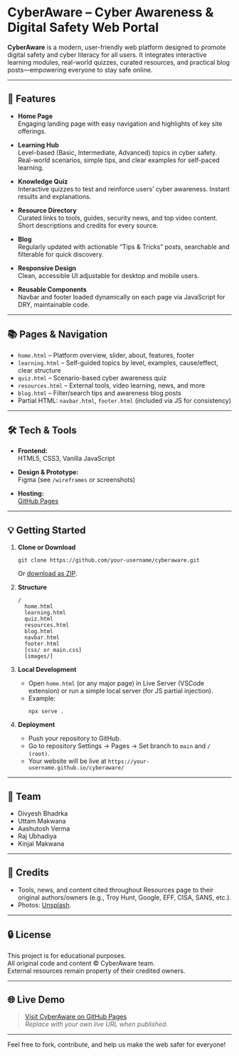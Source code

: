 # CyberAware – Cyber Awareness & Digital Safety Web Portal

**CyberAware** is a modern, user-friendly web platform designed to promote digital safety and cyber literacy for all users. It integrates interactive learning modules, real-world quizzes, curated resources, and practical blog posts—empowering everyone to stay safe online.

---

## 🚀 Features

- **Home Page**  
  Engaging landing page with easy navigation and highlights of key site offerings.

- **Learning Hub**  
  Level-based (Basic, Intermediate, Advanced) topics in cyber safety. Real-world scenarios, simple tips, and clear examples for self-paced learning.

- **Knowledge Quiz**  
  Interactive quizzes to test and reinforce users’ cyber awareness. Instant results and explanations.

- **Resource Directory**  
  Curated links to tools, guides, security news, and top video content. Short descriptions and credits for every source.

- **Blog**  
  Regularly updated with actionable “Tips & Tricks” posts, searchable and filterable for quick discovery.

- **Responsive Design**  
  Clean, accessible UI adjustable for desktop and mobile users.

- **Reusable Components**  
  Navbar and footer loaded dynamically on each page via JavaScript for DRY, maintainable code.

---

## 📚 Pages & Navigation

- `home.html`  – Platform overview, slider, about, features, footer
- `learning.html`  – Self-guided topics by level, examples, cause/effect, clear structure
- `quiz.html`  – Scenario-based cyber awareness quiz
- `resources.html`  – External tools, video learning, news, and more
- `blog.html`  – Filter/search tips and awareness blog posts
- Partial HTML: `navbar.html`, `footer.html` (included via JS for consistency)

---

## 🛠️ Tech & Tools

- **Frontend:**  
  HTML5, CSS3, Vanilla JavaScript

- **Design & Prototype:**  
  Figma (see `/wireframes` or screenshots)

- **Hosting:**  
  [GitHub Pages](https://pages.github.com/)

---

## 💡 Getting Started

1. **Clone or Download**
    ```
    git clone https://github.com/your-username/cyberaware.git
    ```
    Or [download as ZIP](https://github.com/your-username/cyberaware/archive/refs/heads/main.zip).

2. **Structure**
    ```
    /
      home.html
      learning.html
      quiz.html
      resources.html
      blog.html
      navbar.html
      footer.html
      [css/ or main.css]
      [images/]
    ```

3. **Local Development**
    - Open `home.html` (or any major page) in Live Server (VSCode extension) or run a simple local server (for JS partial injection).
    - Example:  
        ```
        npx serve .
        ```

4. **Deployment**
    - Push your repository to GitHub.
    - Go to repository Settings → Pages → Set branch to `main` and `/ (root)`.
    - Your website will be live at `https://your-username.github.io/cyberaware/`

---

## 🤝 Team

- Divyesh Bhadrka
- Uttam Makwana
- Aashutosh Verma
- Raj Ubhadiya
- Kinjal Makwana

---

## 📑 Credits

- Tools, news, and content cited throughout Resources page to their original authors/owners (e.g., Troy Hunt, Google, EFF, CISA, SANS, etc.).
- Photos: [Unsplash](https://unsplash.com/).

---

## 🔒 License

This project is for educational purposes.  
All original code and content © CyberAware team.  
External resources remain property of their credited owners.

---

## 🌐 Live Demo

> [Visit CyberAware on GitHub Pages](https://your-username.github.io/cyberaware/)  
*Replace with your own live URL when published.*

---

Feel free to fork, contribute, and help us make the web safer for everyone!
